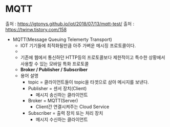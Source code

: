 MQTT
===

출처 : <https://jgtonys.github.io/iot/2018/07/13/mqtt-test/>
출처 : <https://twinw.tistory.com/158>

+ MQTT(Message Queuing Telemerty Transport)
  + IOT 기기들에 최적화될만큼 아주 가벼운 메시징 프로토콜이다.
  + 
  + 기존에 웹에서 통신하던 HTTP등의 프로토콜보다 제한적이고 특수한 상황에서 사용할 수 있는 모바일 특화 프로토콜
  + **Broker / Publisher / Subscriber**                                               
  + 용어 설명
    + topic = 클라이언트들이 topic을 타겟으로 삼아 메시지를 보낸다.
    + Publisher = 센서 장치(Client)
      + 메시지 송신하는 클라이언트
    + Broker = MQTT(Server)
      + Client간 연결시켜주는 Cloud Service
    + Subscriber = 출력 장치 또는 처리 장치
      + 메시지 수신하는 클라이언트
 
  
